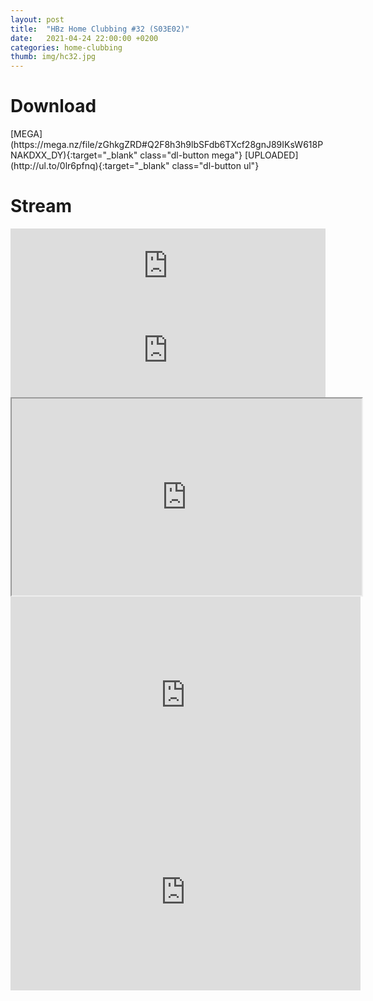 ```yaml
---
layout: post
title:  "HBz Home Clubbing #32 (S03E02)"
date:   2021-04-24 22:00:00 +0200
categories: home-clubbing
thumb: img/hc32.jpg
---
```

<h1>Download</h1>
[MEGA](https://mega.nz/file/zGhkgZRD#Q2F8h3h9lbSFdb6TXcf28gnJ89IKsW618PNAKDXX_DY){:target="_blank" class="dl-button mega"}
[UPLOADED](http://ul.to/0lr6pfnq){:target="_blank" class="dl-button ul"}

<h1>Stream</h1>
<iframe width="100%" height="120" src="https://www.mixcloud.com/widget/iframe/?hide_cover=1&feed=%2FHBz_Archive%2F24042021-hbz-home-clubbing-s03e02-hc32%2F" frameborder="0" ></iframe>

<iframe scrolling="no" id="hearthis_at_track_5861382" width="100%" height="150" src="https://app.hearthis.at/embed/5861382/transparent_black/?hcolor=&color=&style=2&block_size=2&block_space=1&background=1&waveform=0&cover=0&autoplay=0&css=" frameborder="0" allowtransparency allow="autoplay"><p>Listen to <a href="https://hearthis.at/hbzarchive/hc32/" target="_blank">HBz Home Clubbing #32 (S03E02)</a> <span>by</span><a href="https://hearthis.at/hbzarchive/" target="_blank" >HBz_Archive</a> <span>on</span> <a href="https://hearthis.at/" target="_blank">hearthis.at</a></p></iframe>

<iframe id="lbry-iframe" width="560" height="315" src="https://odysee.com/$/embed/hc32/a1cfeb281b3be6a5ab08c00996a7362010b005a0?r=DgzV1r6o8wsmEEG4g96yVhvmv6p27qo2" allowfullscreen></iframe>

<iframe src="https://vivo.sx/embed/2a959a29d2" width="560" height="315" scrolling="no" frameborder="0" allowfullscreen></iframe>

<iframe src="https://voe.sx/e/ozdjrzkolpme" width="560" height="315" scrolling="no" frameborder="0" allowfullscreen></iframe>